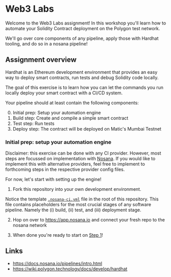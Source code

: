 # Web3 Labs

Welcome to the Web3 Labs assignment!
In this workshop you'll learn how to automate your Solidity Contract deployment
on the Polygon test network.

We'll go over core components of any pipeline, apply those with Hardhat tooling,
and do so in a nosana pipeline!

## Assignment overview

Hardhat is an Ethereum development environment that provides an easy way to deploy smart contracts,
run tests and debug Solidity code locally.

The goal of this exercise is to learn how you can let the commands you run locally
deploy your smart contract with a CI/CD system.

Your pipeline should at least contain the following components:

0. Initial prep: Setup your automation engine
1. Build step: Create and compile a simple smart contract
2. Test step: Run tests
3. Deploy step: The contract will be deployed on Matic's Mumbai Testnet

### Initial prep: setup your automation engine

Disclaimer: this exercise can be done with any CI provider.
However, most steps are focussed on implementation with [Nosana](https://nosana.io/).
If you would like to implement this with alternative providers,
feel free to implement to forthcoming steps in the respective provider config files.

For now, let's start with setting up the engine!

1. Fork this repository into your own development environment.

Notice the template [`.nosana-ci.yml`](../../.nosana-ci.yml) file in the root of this repository.
This file contains placeholders for the most crucial stages of any software pipeline.
Namely the (i) build, (ii) test, and (iii) deployment stage.

2. Hop on over to https://app.nosana.io and connect your fresh repo to the nosana network

3. When done you're ready to start on [Step 1](./Step-1.md)!

## Links

- https://docs.nosana.io/pipelines/intro.html
- https://wiki.polygon.technology/docs/develop/hardhat
